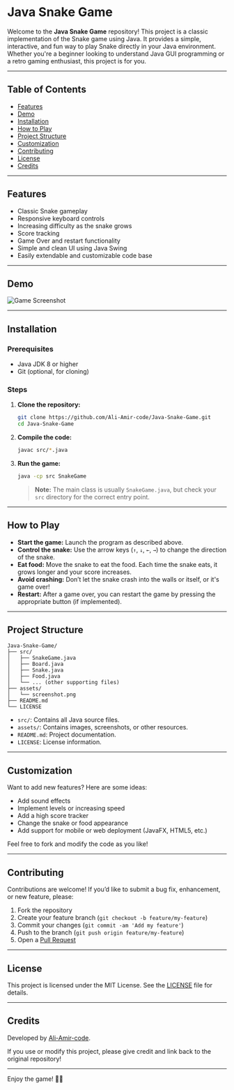 # Java Snake Game

Welcome to the **Java Snake Game** repository! This project is a classic implementation of the Snake game using Java. It provides a simple, interactive, and fun way to play Snake directly in your Java environment. Whether you're a beginner looking to understand Java GUI programming or a retro gaming enthusiast, this project is for you.

---

## Table of Contents

- [Features](#features)
- [Demo](#demo)
- [Installation](#installation)
- [How to Play](#how-to-play)
- [Project Structure](#project-structure)
- [Customization](#customization)
- [Contributing](#contributing)
- [License](#license)
- [Credits](#credits)

---

## Features

- Classic Snake gameplay
- Responsive keyboard controls
- Increasing difficulty as the snake grows
- Score tracking
- Game Over and restart functionality
- Simple and clean UI using Java Swing
- Easily extendable and customizable code base

---

## Demo

![Game Screenshot](assets/screenshot.png)

---

## Installation

### Prerequisites

- Java JDK 8 or higher
- Git (optional, for cloning)

### Steps

1. **Clone the repository:**

   ```bash
   git clone https://github.com/Ali-Amir-code/Java-Snake-Game.git
   cd Java-Snake-Game
   ```

2. **Compile the code:**

   ```bash
   javac src/*.java
   ```

3. **Run the game:**

   ```bash
   java -cp src SnakeGame
   ```

   > **Note:** The main class is usually `SnakeGame.java`, but check your `src` directory for the correct entry point.

---

## How to Play

- **Start the game:** Launch the program as described above.
- **Control the snake:** Use the arrow keys (`↑`, `↓`, `←`, `→`) to change the direction of the snake.
- **Eat food:** Move the snake to eat the food. Each time the snake eats, it grows longer and your score increases.
- **Avoid crashing:** Don’t let the snake crash into the walls or itself, or it's game over!
- **Restart:** After a game over, you can restart the game by pressing the appropriate button (if implemented).

---

## Project Structure

```
Java-Snake-Game/
├── src/
│   ├── SnakeGame.java
│   ├── Board.java
│   ├── Snake.java
│   ├── Food.java
│   └── ... (other supporting files)
├── assets/
│   └── screenshot.png
├── README.md
└── LICENSE
```

- `src/`: Contains all Java source files.
- `assets/`: Contains images, screenshots, or other resources.
- `README.md`: Project documentation.
- `LICENSE`: License information.

---

## Customization

Want to add new features? Here are some ideas:

- Add sound effects
- Implement levels or increasing speed
- Add a high score tracker
- Change the snake or food appearance
- Add support for mobile or web deployment (JavaFX, HTML5, etc.)

Feel free to fork and modify the code as you like!

---

## Contributing

Contributions are welcome! If you’d like to submit a bug fix, enhancement, or new feature, please:

1. Fork the repository
2. Create your feature branch (`git checkout -b feature/my-feature`)
3. Commit your changes (`git commit -am 'Add my feature'`)
4. Push to the branch (`git push origin feature/my-feature`)
5. Open a [Pull Request](https://github.com/Ali-Amir-code/Java-Snake-Game/pulls)

---

## License

This project is licensed under the MIT License. See the [LICENSE](LICENSE) file for details.

---

## Credits

Developed by [Ali-Amir-code](https://github.com/Ali-Amir-code).

If you use or modify this project, please give credit and link back to the original repository!

---

Enjoy the game! 🚀🐍

